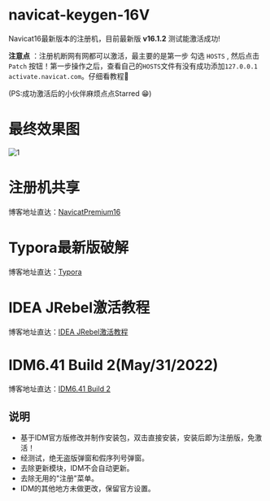 # navicat-keygen-16V 
Navicat16最新版本的注册机，目前最新版 **v16.1.2** 测试能激活成功!

**注意点** ：注册机断网有网都可以激活，最主要的是第一步 勾选 `HOSTS` , 然后点击 `Patch` 按钮！第一步操作之后，查看自己的`HOSTS`文件有没有成功添加`127.0.0.1	activate.navicat.com`。仔细看教程🚨

(PS:成功激活后的小伙伴麻烦点点Starred 😁)

# 最终效果图
![1](https://user-images.githubusercontent.com/40384503/187619759-6523b77a-0263-4637-904b-acfbf467245a.png)



# 注册机共享

博客地址直达：[NavicatPremium16](https://lijunyi.xyz/blogs/app/2022/NavicatPremium16.html)

# Typora最新版破解

博客地址直达：[Typora](https://lijunyi.xyz/blogs/app/2022/Typora.html)

# IDEA JRebel激活教程
博客地址直达：[IDEA JRebel激活教程](https://lijunyi.xyz/blogs/app/2022/JRebel.html)

# IDM6.41 Build 2(May/31/2022)
博客地址直达：[IDM6.41 Build 2](https://lijunyi.xyz/blogs/app/2022/idm.html)
## 说明
- 基于IDM官方版修改并制作安装包，双击直接安装，安装后即为注册版，免激活！
- 经测试，绝无盗版弹窗和假序列号弹窗。
- 去除更新模块，IDM不会自动更新。
- 去除无用的"注册"菜单。
- IDM的其他地方未做更改，保留官方设置。
